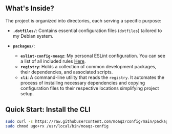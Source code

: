 ## What's Inside?

The project is organized into directories, each serving a specific purpose:

- **`.dotfiles/`**: Contains essential configuration files (`dotfiles`) tailored to my Debian system.

- **`packages/`**:
  - **`eslint-config-moaqz`**: My personal ESLint configuration. You can see a list of all included rules [Here](https://moaqz-eslint-config.vercel.app/).
  - **`registry`**: Holds a collection of common development packages, their dependencies, and associated scripts.
  - **`cli`**: A command-line utility that reads the `registry`. It automates the process of installing necessary dependencies and copying configuration files to their respective locations simplifying project setup.

## Quick Start: Install the CLI

```sh
sudo curl -s https://raw.githubusercontent.com/moaqz/config/main/packages/cli/cli.js -o /usr/local/bin/moaqz-config
sudo chmod ugo+rx /usr/local/bin/moaqz-config
```
